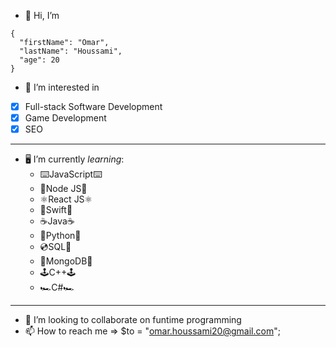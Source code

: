 - 👋 Hi, I’m 
```
{
  "firstName": "Omar",
  "lastName": "Houssami",
  "age": 20
}
```
- 👀 I’m interested in
- [x] Full-stack Software Development
- [x] Game Development 
- [x] SEO
---
- 🖥️ I’m currently *learning*:
  - ⌨️JavaScript⌨️
  - 💠Node JS💠
  - ⚛️React JS⚛️
  - 🍏Swift🍎 
  - ☕️Java☕️
  - 🐍Python🐍
  - 💿SQL📀 
  - 🍃MongoDB🍃
  - 🕹️C++🕹️ 
  - 🏎️C#🏎️
 ---
- 💞️ I’m looking to collaborate on funtime programming
- 📫 How to reach me => $to = "omar.houssami20@gmail.com";


